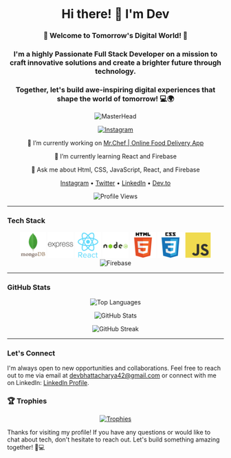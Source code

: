 <!-- Add a banner or header image here -->

<h1 align="center">Hi there! 👋 I'm Dev</h1>
<h3 align="center">🚀 Welcome to Tomorrow's Digital World! 🌟</h3>
<h3 align="center">I'm a highly Passionate Full Stack Developer on a mission to craft innovative solutions and create a brighter future through technology.</h3>
<h3 align="center">Together, let's build awe-inspiring digital experiences that shape the world of tomorrow! 💻🌍</h3>

<p align="center">
  <img src="https://camo.githubusercontent.com/4fa9a5bdefafee7e59ad2086429306dfc0c902d0db4d2d1fdfb534b1767d9f62/68747470733a2f2f646576656c6f706572732e67697068792e636f6d2f6272616e63682f6d61737465722f7374617469632f6170692d35313264333663303936363236383237313731303861333862626235633537642e676966" alt="MasterHead" width="1000" />
</p>

<p align="center">
  <a href="https://www.instagram.com/koder_dev1221/" target="_blank">
    <img src="https://img.shields.io/badge/Follow%20%40koder__dev1221-%23E1306C?style=for-the-badge&logo=instagram&logoColor=white" alt="Instagram" />
  </a>
</p>

<p align="center">🔭 I’m currently working on <a href="https://github.com/Dev-42/Mr.Chef-Online-Delivery-App">Mr.Chef | Online Food Delivery App</a></p>

<p align="center">🌱 I’m currently learning React and Firebase</p>

<p align="center">💬 Ask me about Html, CSS, JavaScript, React, and Firebase</p>

<p align="center">
  <a href="https://www.instagram.com/koder_dev1221/">Instagram</a> •
  <a href="https://twitter.com/42_server">Twitter</a> •
  <a href="https://www.linkedin.com/in/dev-bhattacharya-6130121b7/">LinkedIn</a> •
  <a href="https://dev.to/@dev42">Dev.to</a>
</p>

<p align="center">
  <img src="https://komarev.com/ghpvc/?username=dev-42&label=Profile%20views&color=0e75b6&style=flat" alt="Profile Views" />
</p>

---

### Tech Stack

<p align="center">
  <img src="https://raw.githubusercontent.com/devicons/devicon/master/icons/mongodb/mongodb-original-wordmark.svg" alt="MongoDB" width="60" height="60" />
  <img src="https://raw.githubusercontent.com/devicons/devicon/master/icons/express/express-original-wordmark.svg" alt="Express.js" width="60" height="60" />
  <img src="https://raw.githubusercontent.com/devicons/devicon/master/icons/react/react-original-wordmark.svg" alt="React.js" width="60" height="60" />
  <img src="https://raw.githubusercontent.com/devicons/devicon/master/icons/nodejs/nodejs-original-wordmark.svg" alt="Node.js" width="60" height="60" />
  <img src="https://raw.githubusercontent.com/devicons/devicon/master/icons/html5/html5-original-wordmark.svg" alt="HTML5" width="60" height="60" />
  <img src="https://raw.githubusercontent.com/devicons/devicon/master/icons/css3/css3-original-wordmark.svg" alt="CSS3" width="60" height="60" />
  <img src="https://raw.githubusercontent.com/devicons/devicon/master/icons/javascript/javascript-original.svg" alt="JavaScript" width="60" height="60" />
  <img src="https://www.vectorlogo.zone/logos/firebase/firebase-icon.svg" alt="Firebase" width="60" height="60" />
  <!-- Add more icons as needed -->
</p>

---

### GitHub Stats

<p align="center">
  <img src="https://github-readme-stats.vercel.app/api/top-langs?username=dev-42&show_icons=true&locale=en&layout=compact" alt="Top Languages" />
</p>

<p align="center">
  <img src="https://github-readme-stats.vercel.app/api?username=dev-42&show_icons=true&locale=en" alt="GitHub Stats" />
</p>

<p align="center">
  <img src="https://github-readme-streak-stats.herokuapp.com/?user=dev-42" alt="GitHub Streak" />
</p>

---

### Let's Connect

I'm always open to new opportunities and collaborations. Feel free to reach out to me via email at devbhattacharya42@gmail.com or connect with me on LinkedIn: [LinkedIn Profile](https://www.linkedin.com/in/dev-bhattacharya-6130121b7/).

### 🏆 Trophies

<p align="center">
  <a href="https://github.com/ryo-ma/github-profile-trophy">
    <img src="https://github-profile-trophy.vercel.app/?username=dev-42" alt="Trophies" />
  </a>
</p>

Thanks for visiting my profile! If you have any questions or would like to chat about tech, don't hesitate to reach out. Let's build something amazing together! 🚀💻
